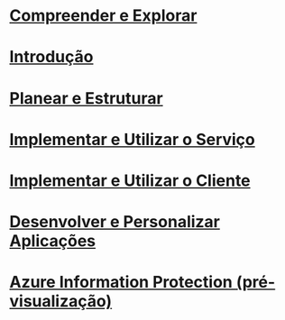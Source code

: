 # [Compreender e Explorar](/information-protection/understand-explore/what-is-azure-information-protection)
# [Introdução](/information-protection/get-started/requirements-azure-rms)
# [Planear e Estruturar](/information-protection/plan-design/deployment-roadmap)
# [Implementar e Utilizar o Serviço](/information-protection/deploy-use/activate-service)
# [Implementar e Utilizar o Cliente](/information-protection/rms-client/use-client)
# [Desenvolver e Personalizar Aplicações](/information-protection/develop/developers-guide)
# [Azure Information Protection (pré-visualização)](/information-protection/understand-explore/what-is-azure-information-protection)


<!--HONumber=Jan17_HO1-->


